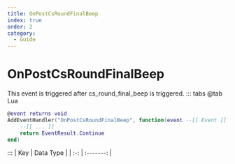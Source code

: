 ```yaml
---
title: OnPostCsRoundFinalBeep
index: true
order: 2
category:
  - Guide
---
```


# OnPostCsRoundFinalBeep
This event is triggered after cs_round_final_beep is triggered.
::: tabs
@tab Lua
```lua
@event returns void
AddEventHandler("OnPostCsRoundFinalBeep", function(event --[[ Event ]])
    --[[ ... ]]
    return EventResult.Continue
end)
```

:::
| Key | Data Type |
| :-: | :-------: |
